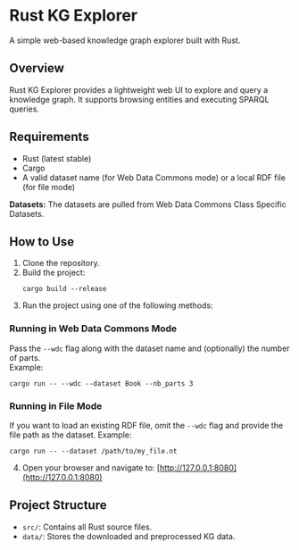# Rust KG Explorer

A simple web-based knowledge graph explorer built with Rust.

## Overview

Rust KG Explorer provides a lightweight web UI to explore and query a knowledge graph. It supports browsing entities and executing SPARQL queries.

## Requirements

- Rust (latest stable)
- Cargo
- A valid dataset name (for Web Data Commons mode) or a local RDF file (for file mode)

**Datasets:** The datasets are pulled from Web Data Commons Class Specific Datasets.

## How to Use

1. Clone the repository.
2. Build the project:
   ```
   cargo build --release
   ```
3. Run the project using one of the following methods:

### Running in Web Data Commons Mode

Pass the `--wdc` flag along with the dataset name and (optionally) the number of parts.  
Example:

```
cargo run -- --wdc --dataset Book --nb_parts 3
```

### Running in File Mode

If you want to load an existing RDF file, omit the `--wdc` flag and provide the file path as the dataset.
Example:

```
cargo run -- --dataset /path/to/my_file.nt
```

4. Open your browser and navigate to: [http://127.0.0.1:8080](http://127.0.0.1:8080)

## Project Structure

- `src/`: Contains all Rust source files.
- `data/`: Stores the downloaded and preprocessed KG data.
